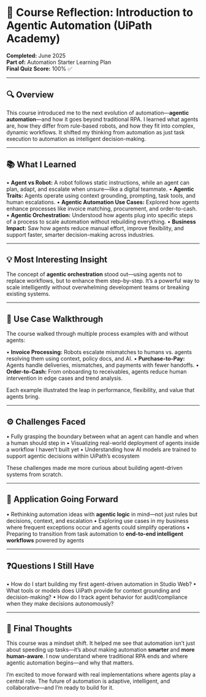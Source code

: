 # 🤖 Course Reflection: Introduction to Agentic Automation (UiPath Academy) #

**Completed:** June 2025  
**Part of:** Automation Starter Learning Plan  
**Final Quiz Score:** 100% ✅

---

## 🔍 Overview ##
This course introduced me to the next evolution of automation—**agentic automation**—and how it goes beyond traditional RPA. I learned what agents are, how they differ from rule-based robots, and how they fit into complex, dynamic workflows. It shifted my thinking from automation as just task execution to automation as intelligent decision-making.

---

## 📚 What I Learned ##

• **Agent vs Robot:** A robot follows static instructions, while an agent can plan, adapt, and escalate when unsure—like a digital teammate.
• **Agentic Traits:** Agents operate using context grounding, prompting, task tools, and human escalations.
• **Agentic Automation Use Cases:** Explored how agents enhance processes like invoice matching, procurement, and order-to-cash.
• **Agentic Orchestration:** Understood how agents plug into specific steps of a process to scale automation without rebuilding everything.
• **Business Impact:** Saw how agents reduce manual effort, improve flexibility, and support faster, smarter decision-making across industries.

---

## 💡 Most Interesting Insight ##
The concept of **agentic orchestration** stood out—using agents not to replace workflows, but to enhance them step-by-step. It’s a powerful way to scale intelligently without overwhelming development teams or breaking existing systems.

---

## 📘 Use Case Walkthrough ##
The course walked through multiple process examples with and without agents:

• **Invoice Processing:** Robots escalate mismatches to humans vs. agents resolving them using context, policy docs, and AI.
• **Purchase-to-Pay:** Agents handle deliveries, mismatches, and payments with fewer handoffs.
• **Order-to-Cash:** From onboarding to receivables, agents reduce human intervention in edge cases and trend analysis.

Each example illustrated the leap in performance, flexibility, and value that agents bring.

---

## ⚙️ Challenges Faced ##

• Fully grasping the boundary between what an agent can handle and when a human should step in
• Visualizing real-world deployment of agents inside a workflow I haven’t built yet
• Understanding how AI models are trained to support agentic decisions within UiPath’s ecosystem

These challenges made me more curious about building agent-driven systems from scratch.

---

## 🚀 Application Going Forward ##

• Rethinking automation ideas with **agentic logic** in mind—not just rules but decisions, context, and escalation
• Exploring use cases in my business where frequent exceptions occur and agents could simplify operations
• Preparing to transition from task automation to **end-to-end intelligent workflows** powered by agents

---

## ❓Questions I Still Have ##

• How do I start building my first agent-driven automation in Studio Web?
• What tools or models does UiPath provide for context grounding and decision-making?
• How do I track agent behavior for audit/compliance when they make decisions autonomously?

---

## 🎯 Final Thoughts ##
This course was a mindset shift. It helped me see that automation isn’t just about speeding up tasks—it’s about making automation **smarter** and **more human-aware**. I now understand where traditional RPA ends and where agentic automation begins—and why that matters.

I’m excited to move forward with real implementations where agents play a central role. The future of automation is adaptive, intelligent, and collaborative—and I’m ready to build for it.
